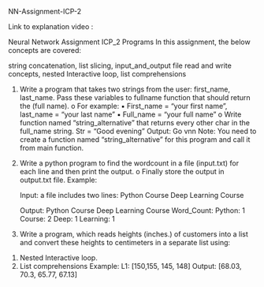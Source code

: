 NN-Assignment-ICP-2

Link to explanation video :


Neural Network Assignment ICP_2 Programs In this assignment, the below concepts are covered:

string concatenation, list slicing, input_and_output file read and write concepts, nested Interactive loop, list comprehensions

1. Write a program that takes two strings from the user: first_name, last_name. Pass these variables to
fullname function that should return the (full name).
 o For example:
▪ First_name = “your first name”, last_name = “your last name”
▪ Full_name = “your full name”
 o Write function named “string_alternative” that returns every other char in the full_name string.
Str = “Good evening”
Output: Go vnn
Note: You need to create a function named “string_alternative” for this program and call it from
main function.

2. Write a python program to find the wordcount in a file (input.txt) for each line and then print the output.
o Finally store the output in output.txt file.
Example:

    Input: a file includes two lines:
Python Course
Deep Learning Course

     Output:
Python Course
Deep Learning Course
Word_Count:
Python: 1
Course: 2
Deep: 1
Learning: 1

3. Write a program, which reads heights (inches.) of customers into a list and convert these
heights to centimeters in a separate list using:
1) Nested Interactive loop.
2) List comprehensions
Example: L1: [150,155, 145, 148]
Output: [68.03, 70.3, 65.77, 67.13]
